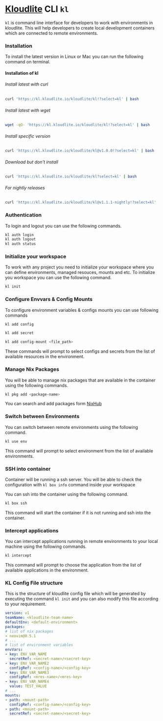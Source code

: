 # [Kloudlite](https://github.com/kloudlite/kloudlite) CLI `kl`

`kl` is command line interface for developers to work with environments in kloudlite. This will help developers to create
local development containers which are connected to remote environments.

### Installation

To install the latest version in Linux or Mac you can run the following command on terminal.

#### Installation of kl

###### Install latest with curl
```sh
curl 'https://kl.kloudlite.io/kloudlite/kl!?select=kl' | bash
```

###### Install latest with wget

```sh
wget -qO- 'https://kl.kloudlite.io/kloudlite/kl!?select=kl' | bash
```

###### Install specific version
```sh
curl 'https://kl.kloudlite.io/kloudlite/kl@v1.0.0!?select=kl' | bash
```

###### Download but don't install
```sh
curl 'https://kl.kloudlite.io/kloudlite/kl?select=kl' | bash
```


###### For nightly releases
```sh
curl 'https://kl.kloudlite.io/kloudlite/kl@v1.1.1-nightly!?select=kl' | bash
```

[//]: # (###### install in windows)

[//]: # (```sh)

[//]: # (iwr 'https://kl.kloudlite.io/kloudlite/kl!?select=kl' | iex)

[//]: # (```)

### Authentication

To login and logout you can use the following commands.

```sh
kl auth login
kl auth logout
kl auth status
```

### Initialize your workspace
To work with any project you need to initialize your workspace where you can define 
environments, managed resouces, mounts and etc.
To initialize you workspace you can use the following command.
```sh
kl init
```

### Configure Envvars & Config Mounts
To configure environment variables & configs mounts you can use following commands
```sh
kl add config
```

```sh
kl add secret
```

```sh
kl add config-mount <file_path>
```
These commands will prompt to select configs and secrets from the list of available resources in the environment.

### Manage Nix Packages
You will be able to manage nix packages that are available in the container using the following commands.
```sh
kl pkg add <package-name>
```
You can search and add packages form [NixHub](https://www.nixhub.io/)

### Switch between Environments
You can switch between remote environments using the following command.
```sh
kl use env
```
This command will prompt to select environment from the list of available environments.

### SSH into container
Container will be running a ssh server. You will be able to check the configuration with `kl box info` command
inside your workspace

You can ssh into the container using the following command.
```sh
kl box ssh
```
This command will start the container if it is not running and ssh into the container.

### Intercept applications
You can intercept applications running in remote environments to your local machine using the following commands.
```sh
kl intercept
```
This command will prompt to choose the application from the list of available applications in the environment.


### KL Config File structure
This is the structure of kloudlite config file which will be generated by executing the command `kl init` and 
you can also modify this file according to your requirement.
```yaml
version: v1
teamName: <kloudlite-team-name>
defaultEnv: <default-environment>
packages:
# list of nix packages
- neovim@0.5.1
# ...
# list of environment variables
envVars:
- key: ENV_VAR_NAME
  secretRef: <secret-name>/<secret-key>
- key: ENV_VAR_NAME2
  configRef: <config-name>/<config-key>
- key: ENV_VAR_NAME3
  configRef: <mres-name>/<mres-key>
- key: ENV_VAR_NAME4
  value: TEST_VALUE
# ...
mounts:
- path: <mount-path>
  configRef: <config-name>/<config-key>
- path: <mount-path>
  secretRef: <secret-name>/<secret-key>
```
